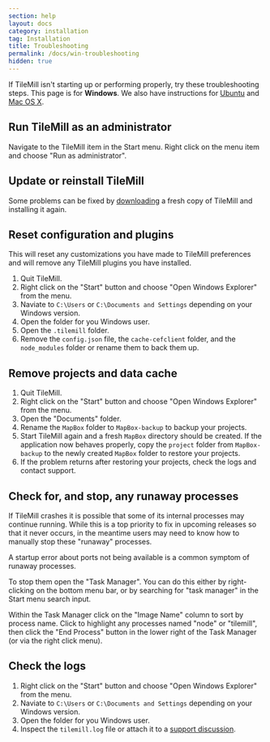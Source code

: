 ```yaml
---
section: help
layout: docs
category: installation
tag: Installation
title: Troubleshooting
permalink: /docs/win-troubleshooting
hidden: true
---
```

If TileMill isn't starting up or performing properly, try these troubleshooting steps. This page is for **Windows**. We also have instructions for [Ubuntu](/tilemill/docs/linux-troubleshooting) and [Mac OS X](/tilemill/docs/mac-troubleshooting).

## Run TileMill as an administrator

Navigate to the TileMill item in the Start menu. Right click on the menu item and choose "Run as administrator".

## Update or reinstall TileMill

Some problems can be fixed by [downloading](http://mapbox.com/tilemill/) a fresh copy of TileMill and installing it again.

## Reset configuration and plugins

This will reset any customizations you have made to TileMill preferences and will remove any TileMill plugins you have installed.

1. Quit TileMill.
2. Right click on the "Start" button and choose "Open Windows Explorer" from the menu.
3. Naviate to `C:\Users` or `C:\Documents and Settings` depending on your Windows version.
4. Open the folder for you Windows user.
5. Open the `.tilemill` folder.
4. Remove the `config.json` file, the `cache-cefclient` folder, and the `node_modules` folder or rename them to back them up.

## Remove projects and data cache

1. Quit TileMill.
2. Right click on the "Start" button and choose "Open Windows Explorer" from the menu.
3. Open the "Documents" folder.
4. Rename the `MapBox` folder to `MapBox-backup` to backup your projects.
5. Start TileMill again and a fresh `MapBox` directory should be created. If the application now behaves properly, copy the `project` folder from `MapBox-backup` to the newly created `MapBox` folder to restore your projects.
6. If the problem returns after restoring your projects, check the logs and contact support.

## Check for, and stop, any runaway processes

If TileMill crashes it is possible that some of its internal processes may continue running. While this is a top priority to fix in upcoming releases so that it never occurs, in the meantime users may need to know how to manually stop these "runaway" processes.

A startup error about ports not being available is a common symptom of runaway processes.

To stop them open the "Task Manager". You can do this either by right-clicking on the bottom menu bar, or by searching for "task manager" in the Start menu search input.

Within the Task Manager click on the "Image Name" column to sort by process name. Click to highlight any processes named "node" or "tilemill", then click the "End Process" button in the lower right of the Task Manager (or via the right click menu).

## Check the logs

1. Right click on the "Start" button and choose "Open Windows Explorer" from the menu.
2. Naviate to `C:\Users` or `C:\Documents and Settings` depending on your Windows version.
3. Open the folder for you Windows user.
4. Inspect the `tilemill.log` file or attach it to a [support discussion](http://support.mapbox.com/discussions/tilemill).
